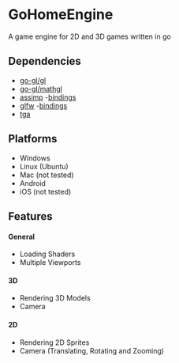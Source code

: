 # GoHomeEngine
A game engine for 2D and 3D games written in go

## Dependencies
- [go-gl/gl](https://github.com/go-gl/gl)
- [go-gl/mathgl](https://github.com/go-gl/mathgl)
- [assimp](https://github.com/assimp/assimp)
  -[bindings](https://github.com/raedatoui/assimp)
- [glfw](https://github.com/glfw/glfw)
  -[bindings](https://github.com/go-gl/glfw)
- [tga](https://github.com/blezek/tga)

## Platforms

* Windows
* Linux (Ubuntu)
* Mac (not tested) 
* Android
* iOS (not tested) 


## Features

#### General
* Loading Shaders
* Multiple Viewports

#### 3D
* Rendering 3D Models
* Camera
#### 2D
* Rendering 2D Sprites
* Camera (Translating, Rotating and Zooming) 

